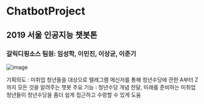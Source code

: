 # ChatbotProject
## 2019 서울 인공지능 챗봇톤
### 갈릭디핑소스 팀원: 임성학, 이민진, 이상균, 이준기
![image](https://user-images.githubusercontent.com/54702684/66451860-344f0300-ea99-11e9-9266-90083f7e23f3.png)

기획의도 : 미취업 청년들을 대상으로 텔레그램 메신저를 통해 청년수당에 관한 A부터 Z까지 모든 것을 알려주는 챗봇
주요 기능 : 청년수당 개념 전달, 미래를 준비하는 미취업 청년들이 청년수당을 좀더 쉽게 접근하고 수령할 수 있게 도움

